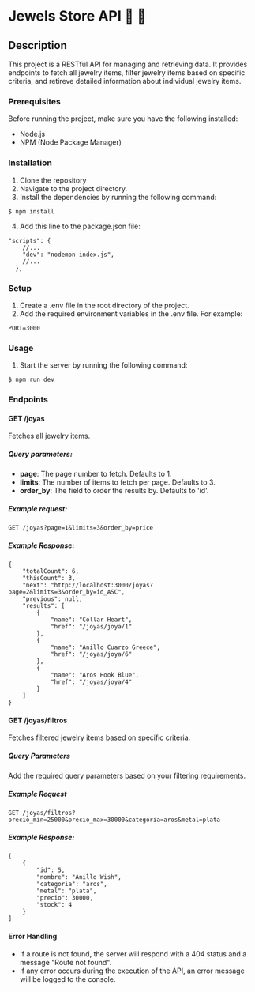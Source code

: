 # Jewels Store API 💎 💍

## Description

This project is a RESTful API for managing and retrieving data.
It provides endpoints to fetch all jewelry items, filter jewelry items based on specific criteria, and retireve detailed information about individual jewelry items.

### Prerequisites

Before running the project, make sure you have the following installed:

- Node.js
- NPM (Node Package Manager)

### Installation

1. Clone the repository
2. Navigate to the project directory.
3. Install the dependencies by running the following command:

```
$ npm install
```

4. Add this line to the package.json file:

```
"scripts": {
    //...
    "dev": "nodemon index.js",
    //...
  },
```

### Setup

1. Create a .env file in the root directory of the project.
2. Add the required environment variables in the .env file. For example:

```
PORT=3000
```

### Usage

1. Start the server by running the following command:

```
$ npm run dev
```

### Endpoints

#### GET /joyas

Fetches all jewelry items.

##### Query parameters:

- **page**: The page number to fetch. Defaults to 1.
- **limits**: The number of items to fetch per page. Defaults to 3.
- **order_by**: The field to order the results by. Defaults to 'id'.

##### Example request:

```
GET /joyas?page=1&limits=3&order_by=price
```

##### Example Response:

```
{
    "totalCount": 6,
    "thisCount": 3,
    "next": "http://localhost:3000/joyas?page=2&limits=3&order_by=id_ASC",
    "previous": null,
    "results": [
        {
            "name": "Collar Heart",
            "href": "/joyas/joya/1"
        },
        {
            "name": "Anillo Cuarzo Greece",
            "href": "/joyas/joya/6"
        },
        {
            "name": "Aros Hook Blue",
            "href": "/joyas/joya/4"
        }
    ]
}
```

#### GET /joyas/filtros

Fetches filtered jewelry items based on specific criteria.

##### Query Parameters

Add the required query parameters based on your filtering requirements.

##### Example Request

```
GET /joyas/filtros?precio_min=25000&precio_max=30000&categoria=aros&metal=plata
```

##### Example Response:

```
[
    {
        "id": 5,
        "nombre": "Anillo Wish",
        "categoria": "aros",
        "metal": "plata",
        "precio": 30000,
        "stock": 4
    }
]
```

#### Error Handling

- If a route is not found, the server will respond with a 404 status and a message "Route not found".
- If any error occurs during the execution of the API, an error message will be logged to the console.
